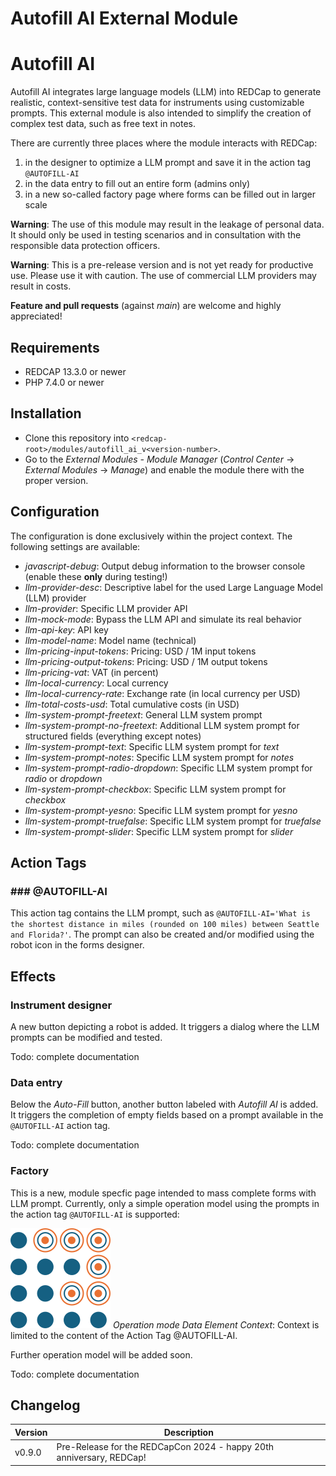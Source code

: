 # Autofill AI External Module

# Autofill AI

Autofill AI integrates large language models (LLM) into REDCap to generate realistic, context-sensitive test data for instruments using customizable prompts. This external module is also intended to simplify the creation of complex test data, such as free text in notes.

There are currently three places where the module interacts with REDCap:

1. in the designer to optimize a LLM prompt and save it in the action tag `@AUTOFILL-AI`
2. in the data entry to fill out an entire form (admins only)
3. in a new so-called factory page where forms can be filled out in larger scale

**Warning**: The use of this module may result in the leakage of personal data. It should only be used in testing scenarios and in consultation with the responsible data protection officers.

**Warning**: This is a pre-release version and is not yet ready for productive use. Please use it with caution. The use of commercial LLM providers may result in costs.

**Feature and pull requests** (against _main_) are welcome and highly appreciated!

## Requirements

- REDCAP 13.3.0 or newer
- PHP 7.4.0 or newer

## Installation

- Clone this repository into `<redcap-root>/modules/autofill_ai_v<version-number>`.
- Go to the *External Modules - Module Manager* (*Control Center* -> *External Modules* -> *Manage*) and enable the module there with the proper version.

## Configuration

The configuration is done exclusively within the project context. The following settings are available:

- *javascript-debug*: Output debug information to the browser console (enable these **only** during testing!)
- *llm-provider-desc*: Descriptive label for the used Large Language Model (LLM) provider
- *llm-provider*: Specific LLM provider API
- *llm-mock-mode*: Bypass the LLM API and simulate its real behavior
- *llm-api-key*: API key
- *llm-model-name*: Model name (technical)
- *llm-pricing-input-tokens*: Pricing: USD / 1M input tokens
- *llm-pricing-output-tokens*: Pricing: USD / 1M output tokens
- *llm-pricing-vat*: VAT (in percent)
- *llm-local-currency*: Local currency
- *llm-local-currency-rate*: Exchange rate (in local currency per USD)
- *llm-total-costs-usd*: Total cumulative costs (in USD)
- *llm-system-prompt-freetext*: General LLM system prompt
- *llm-system-prompt-no-freetext*: Additional LLM system prompt for structured fields (everything except notes)
- *llm-system-prompt-text*: Specific LLM system prompt for *text*
- *llm-system-prompt-notes*: Specific LLM system prompt for *notes*
- *llm-system-prompt-radio-dropdown*: Specific LLM system prompt for *radio* or *dropdown*
- *llm-system-prompt-checkbox*: Specific LLM system prompt for *checkbox*
- *llm-system-prompt-yesno*: Specific LLM system prompt for *yesno*
- *llm-system-prompt-truefalse*: Specific LLM system prompt for *truefalse*
- *llm-system-prompt-slider*: Specific LLM system prompt for *slider*

## Action Tags

### ### @AUTOFILL-AI

This action tag contains the LLM prompt, such as `@AUTOFILL-AI='What is the shortest distance in miles (rounded on 100 miles) between Seattle and Florida?'`. The prompt can also be created and/or modified using the robot icon in the forms designer.

## Effects

### Instrument designer

A new button depicting a robot is added. It triggers a dialog where the LLM prompts can be modified and tested.

Todo: complete documentation

### Data entry

Below the *Auto-Fill* button, another button labeled with *Autofill AI* is added. It triggers the completion of empty fields based on a prompt available in the `@AUTOFILL-AI` action tag.

Todo: complete documentation

### Factory

This is a new, module specfic page intended to mass complete forms with LLM prompt. Currently, only a simple operation model using the prompts in the action tag `@AUTOFILL-AI` is supported:

![Element context without overwriting](img/factory_element_context_1.svg) *Operation mode Data Element Context*: Context is limited to the content of the Action Tag @AUTOFILL-AI.

Further operation model will be added soon.

Todo: complete documentation

## Changelog

Version | Description
------- | --------------------------------------------------------------------
v0.9.0  | Pre-Release for the REDCapCon 2024 - happy 20th anniversary, REDCap!

